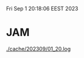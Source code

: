 Fri Sep  1 20:18:06 EEST 2023
# JAM
<a href='./cache/202309/01_20.log'>./cache/202309/01_20.log</a>
